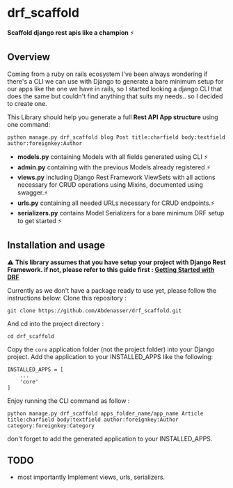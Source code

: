 # drf_scaffold

**Scaffold django rest apis like a champion** ⚡

## Overview

Coming from a ruby on rails ecosystem I've been always wondering if there's a CLI we can use with Django to generate a bare minimum setup for our apps like the one we have in rails, so I started looking a django CLI that does the same but couldn't find anything that suits my needs.. so I decided to create one.

This Library should help you generate a full **Rest API App structure** using one command:

```
python manage.py drf_scaffold blog Post title:charfield body:textfield author:foreignkey:Author
```

- **models.py** containing Models with all fields generated using CLI ⚡
- **admin.py** containing with the previous Models already registered ⚡
- **views.py** including Django Rest Framework ViewSets with all actions necessary for CRUD operations using Mixins, documented using swagger.⚡
- **urls.py** containing all needed URLs necessary for CRUD endpoints.⚡
- **serializers.py** contains Model Serializers for a bare minimum DRF setup to get started ⚡

## Installation and usage

⚠️ **This library assumes that you have setup your project with Django Rest Framework. if not, please refer to this guide first : [Getting Started with DRF](https://www.django-rest-framework.org/#installation)**

Currently as we don't have a package ready to use yet, please follow the instructions below:
Clone this repository :

```
git clone https://github.com/Abdenasser/drf_scaffold.git
```

And cd into the project directory :

```
cd drf_scaffold
```

Copy the `core` application folder (not the project folder) into your Django project.
Add the application to your INSTALLED_APPS like the following:

```
INSTALLED_APPS = [
    ...
    'core'
]

```

Enjoy running the CLI command as follow :

```
python manage.py drf_scaffold apps_folder_name/app_name Article title:charfield body:textfield author:foreignkey:Author category:foreignkey:Category
```

don't forget to add the generated application to your INSTALLED_APPS.

## TODO

- most importantly Implement views, urls, serializers.
